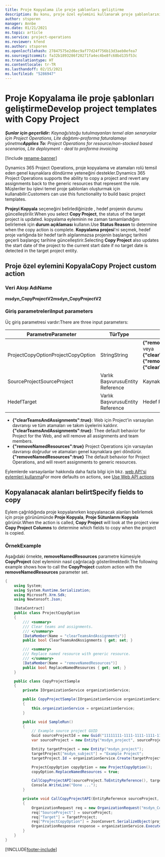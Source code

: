 ```yaml
---
title: Proje Kopyalama ile proje şablonları geliştirme
description: Bu konu, proje özel eylemini kullanarak proje şablonlarının nasıl oluşturulacağı hakkında bilgiler sağlar.
author: stsporen
manager: Annbe
ms.date: 01/21/2021
ms.topic: article
ms.service: project-operations
ms.reviewer: kfend
ms.author: stsporen
ms.openlocfilehash: 27847575e2d6ec9af77d24f756b13d3aeb0efea7
ms.sourcegitcommit: fa32b1893286f20271fa4ec4be8fc68bd135f53c
ms.translationtype: HT
ms.contentlocale: tr-TR
ms.lasthandoff: 02/15/2021
ms.locfileid: "5286947"
---
```

# <a name="develop-project-templates-with-copy-project"></a><span data-ttu-id="6a21e-103">Proje Kopyalama ile proje şablonları geliştirme</span><span class="sxs-lookup"><span data-stu-id="6a21e-103">Develop project templates with Copy Project</span></span>

<span data-ttu-id="6a21e-104">_**Şunlar için geçerlidir:** Kaynağı/stoğu tutulmayanları temel alan senaryolar için Project Operations, Lite dağıtımı-proforma faturalamayı yönetme_</span><span class="sxs-lookup"><span data-stu-id="6a21e-104">_**Applies To:** Project Operations for resource/non-stocked based scenarios, Lite deployment - deal to proforma invoicing_</span></span>

[!include [rename-banner](~/includes/cc-data-platform-banner.md)]

<span data-ttu-id="6a21e-105">Dynamics 365 Project Operations, proje kopyalama ve atamaları rolü temsil eden genel kaynaklara döndürme yeteneğini destekler.</span><span class="sxs-lookup"><span data-stu-id="6a21e-105">Dynamics 365 Project Operations supports the ability to copy a project and revert any assignments back to the generic resources that represent the role.</span></span> <span data-ttu-id="6a21e-106">Müşteriler bu işlevi temel proje şablonları oluşturmak için kullanabilir.</span><span class="sxs-lookup"><span data-stu-id="6a21e-106">Customers can use this functionality to build basic project templates.</span></span>

<span data-ttu-id="6a21e-107">**Projeyi Kopyala** seçeneğini belirlediğinizde , hedef projenin durumu güncelleştirilir.</span><span class="sxs-lookup"><span data-stu-id="6a21e-107">When you select **Copy Project**, the status of the target project is updated.</span></span> <span data-ttu-id="6a21e-108">kopyalama eyleminin ne zaman tamamlandığını belirlemek için **durum açıklaması** kullanın.</span><span class="sxs-lookup"><span data-stu-id="6a21e-108">Use **Status Reason** to determine when the copy action is complete.</span></span> <span data-ttu-id="6a21e-109">**Kopyalama projesi**'ni seçmek, hedef proje varlığında bir hedef tarih algılanmazsa projenin başlangıç tarihini geçerli başlangıç tarihine güncelleştirir.</span><span class="sxs-lookup"><span data-stu-id="6a21e-109">Selecting **Copy Project** also updates the start date of the project to the current start date if no target date is detected in the target project entity.</span></span>

## <a name="copy-project-custom-action"></a><span data-ttu-id="6a21e-110">Proje özel eylemini Kopyala</span><span class="sxs-lookup"><span data-stu-id="6a21e-110">Copy Project custom action</span></span> 

### <a name="name"></a><span data-ttu-id="6a21e-111">Veri Akışı Adı</span><span class="sxs-lookup"><span data-stu-id="6a21e-111">Name</span></span> 

<span data-ttu-id="6a21e-112">**msdyn_CopyProjectV2**</span><span class="sxs-lookup"><span data-stu-id="6a21e-112">**msdyn_CopyProjectV2**</span></span>

### <a name="input-parameters"></a><span data-ttu-id="6a21e-113">Giriş parametreleri</span><span class="sxs-lookup"><span data-stu-id="6a21e-113">Input parameters</span></span>
<span data-ttu-id="6a21e-114">Üç giriş parametresi vardır:</span><span class="sxs-lookup"><span data-stu-id="6a21e-114">There are three input parameters:</span></span>

| <span data-ttu-id="6a21e-115">Parametre</span><span class="sxs-lookup"><span data-stu-id="6a21e-115">Parameter</span></span>          | <span data-ttu-id="6a21e-116">Tür</span><span class="sxs-lookup"><span data-stu-id="6a21e-116">Type</span></span>   | <span data-ttu-id="6a21e-117">Değerler</span><span class="sxs-lookup"><span data-stu-id="6a21e-117">Values</span></span>                                                   | 
|--------------------|--------|----------------------------------------------------------|
| <span data-ttu-id="6a21e-118">ProjectCopyOption</span><span class="sxs-lookup"><span data-stu-id="6a21e-118">ProjectCopyOption</span></span>  | <span data-ttu-id="6a21e-119">String</span><span class="sxs-lookup"><span data-stu-id="6a21e-119">String</span></span> | <span data-ttu-id="6a21e-120">**{"removeNamedResources":true}** veya **{"clearTeamsAndAssignments":true}**</span><span class="sxs-lookup"><span data-stu-id="6a21e-120">**{"removeNamedResources":true}** or **{"clearTeamsAndAssignments":true}**</span></span> |
| <span data-ttu-id="6a21e-121">SourceProject</span><span class="sxs-lookup"><span data-stu-id="6a21e-121">SourceProject</span></span>      | <span data-ttu-id="6a21e-122">Varlık Başvurusu</span><span class="sxs-lookup"><span data-stu-id="6a21e-122">Entity Reference</span></span> | <span data-ttu-id="6a21e-123">Kaynak Proje</span><span class="sxs-lookup"><span data-stu-id="6a21e-123">Source Project</span></span> |
| <span data-ttu-id="6a21e-124">Hedef</span><span class="sxs-lookup"><span data-stu-id="6a21e-124">Target</span></span>             | <span data-ttu-id="6a21e-125">Varlık Başvurusu</span><span class="sxs-lookup"><span data-stu-id="6a21e-125">Entity Reference</span></span> | <span data-ttu-id="6a21e-126">Hedef Proje</span><span class="sxs-lookup"><span data-stu-id="6a21e-126">Target Project</span></span> |


- <span data-ttu-id="6a21e-127">**{"clearTeamsAndAssignments":true}**: Web için Project'in varsayılan davranışı ve tüm atamaları ve takım üyelerini kaldırır.</span><span class="sxs-lookup"><span data-stu-id="6a21e-127">**{"clearTeamsAndAssignments":true}**: Thee default behavior for Project for the Web, and will remove all assignments and team members.</span></span>
- <span data-ttu-id="6a21e-128">**{"removeNamedResources":true}** Project Operations için varsayılan davranışı doğrudur ve atamaları genel kaynaklara geri döndürür.</span><span class="sxs-lookup"><span data-stu-id="6a21e-128">**{"removeNamedResources":true}** The default behavior for Project Operations, and will revert assignments to generic resources.</span></span>

<span data-ttu-id="6a21e-129">Eylemlerde varsayılanlar hakkında daha fazla bilgi için bkz. [web API'si eylemleri kullanma](https://docs.microsoft.com/powerapps/developer/common-data-service/webapi/use-web-api-actions)</span><span class="sxs-lookup"><span data-stu-id="6a21e-129">For more defaults on actions, see [Use Web API actions](https://docs.microsoft.com/powerapps/developer/common-data-service/webapi/use-web-api-actions)</span></span>

## <a name="specify-fields-to-copy"></a><span data-ttu-id="6a21e-130">Kopyalanacak alanları belirt</span><span class="sxs-lookup"><span data-stu-id="6a21e-130">Specify fields to copy</span></span> 
<span data-ttu-id="6a21e-131">Eylem çağrıldığında proje kopyalanırken kopyalanacak alanları belirlemek için proje görünümünde **Proje Kopyala**, **Proje Sütunlarını Kopyala** görünür.</span><span class="sxs-lookup"><span data-stu-id="6a21e-131">When the action is called, **Copy Project** will look at the project view **Copy Project Columns** to determine which fields to copy when the project is copied.</span></span>


### <a name="example"></a><span data-ttu-id="6a21e-132">Örnek</span><span class="sxs-lookup"><span data-stu-id="6a21e-132">Example</span></span>
<span data-ttu-id="6a21e-133">Aşağıdaki örnekte, **removeNamedResources** parametre kümesiyle **CopyProject** özel eyleminin nasıl çağrılacağı gösterilmektedir.</span><span class="sxs-lookup"><span data-stu-id="6a21e-133">The following example shows how to call the **CopyProject** custom action with the **removeNamedResources** parameter set.</span></span>
```C#
{
    using System;
    using System.Runtime.Serialization;
    using Microsoft.Xrm.Sdk;
    using Newtonsoft.Json;

    [DataContract]
    public class ProjectCopyOption
    {
        /// <summary>
        /// Clear teams and assignments.
        /// </summary>
        [DataMember(Name = "clearTeamsAndAssignments")]
        public bool ClearTeamsAndAssignments { get; set; }

        /// <summary>
        /// Replace named resource with generic resource.
        /// </summary>
        [DataMember(Name = "removeNamedResources")]
        public bool ReplaceNamedResources { get; set; }
    }

    public class CopyProjectSample
    {
        private IOrganizationService organizationService;

        public CopyProjectSample(IOrganizationService organizationService)
        {
            this.organizationService = organizationService;
        }

        public void SampleRun()
        {
            // Example source project GUID
            Guid sourceProjectId = new Guid("11111111-1111-1111-1111-111111111111");
            var sourceProject = new Entity("msdyn_project", sourceProjectId);

            Entity targetProject = new Entity("msdyn_project");
            targetProject["msdyn_subject"] = "Example Project";
            targetProject.Id = organizationService.Create(targetProject);

            ProjectCopyOption copyOption = new ProjectCopyOption();
            copyOption.ReplaceNamedResources = true;

            CallCopyProjectAPI(sourceProject.ToEntityReference(), targetProject.ToEntityReference(), copyOption);
            Console.WriteLine("Done ...");
        }

        private void CallCopyProjectAPI(EntityReference sourceProject, EntityReference TargetProject, ProjectCopyOption projectCopyOption)
        {
            OrganizationRequest req = new OrganizationRequest("msdyn_CopyProjectV2");
            req["SourceProject"] = sourceProject;
            req["Target"] = TargetProject;
            req["ProjectCopyOption"] = JsonConvert.SerializeObject(projectCopyOption);
            OrganizationResponse response = organizationService.Execute(req);
        }
    }
}
```


[!INCLUDE[footer-include](../includes/footer-banner.md)]